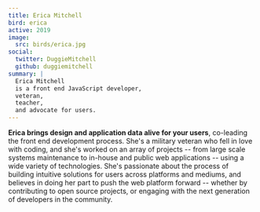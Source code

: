 ```yaml
---
title: Erica Mitchell
bird: erica
active: 2019
image:
  src: birds/erica.jpg
social:
  twitter: DuggieMitchell
  github: duggiemitchell
summary: |
  Erica Mitchell
  is a front end JavaScript developer,
  veteran,
  teacher,
  and advocate for users.
---
```


**Erica brings design and application data alive for your users**,
co-leading the front end development process.
She's a military veteran who fell in love with coding,
and she's worked on an array of projects --
from large scale systems maintenance to
in-house and public web applications --
using a wide variety of technologies.
She's passionate about the process
of building intuitive solutions for users
across platforms and mediums,
and believes in doing her part to push the web platform forward --
whether by contributing to open source projects,
or engaging with the next generation of developers in the community.
